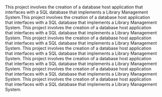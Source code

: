This project involves the creation of a database host application that interfaces with a SQL database that implements a Library Management System.This project involves the creation of a database host application that interfaces with a SQL database that implements a Library Management System.
This project involves the creation of a database host application that interfaces with a SQL database that implements a Library Management System.
This project involves the creation of a database host application that interfaces with a SQL database that implements a Library Management System.
This project involves the creation of a database host application that interfaces with a SQL database that implements a Library Management System.
This project involves the creation of a database host application that interfaces with a SQL database that implements a Library Management System.
This project involves the creation of a database host application that interfaces with a SQL database that implements a Library Management System.
This project involves the creation of a database host application that interfaces with a SQL database that implements a Library Management System.



